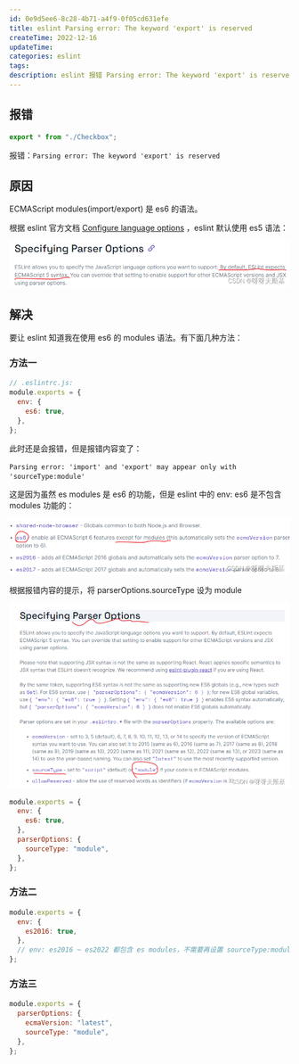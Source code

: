 ```yaml
---
id: 0e9d5ee6-8c28-4b71-a4f9-0f05cd631efe
title: eslint Parsing error: The keyword 'export' is reserved
createTime: 2022-12-16
updateTime:
categories: eslint
tags:
description: eslint 报错 Parsing error: The keyword 'export' is reserved，是因为没有识别 es6 的 modules 语法。有多种设置方法可以让 es6 识别使用 modules 语法。
---
```


## 报错

```js
export * from "./Checkbox";
```

报错：`Parsing error: The keyword 'export' is reserved`

## 原因

ECMAScript modules(import/export) 是 es6 的语法。

根据 eslint 官方文档 [Configure language options](https://eslint.org/docs/latest/user-guide/configuring/language-options) ，eslint 默认使用 es5 语法：

![在这里插入图片描述](../post-assets/987a19f9-34d6-47d9-87a4-500f95cb6961.png)

## 解决

要让 eslint 知道我在使用 es6 的 modules 语法。有下面几种方法：

### 方法一

```js
// .eslintrc.js:
module.exports = {
  env: {
    es6: true,
  },
};
```

此时还是会报错，但是报错内容变了：

`Parsing error: 'import' and 'export' may appear only with 'sourceType:module'`

这是因为虽然 es modules 是 es6 的功能，但是 eslint 中的 env: es6 是不包含 modules 功能的：

![在这里插入图片描述](../post-assets/1a974ec3-3254-40cb-b91a-4c05d7ea4211.png)

根据报错内容的提示，将 parserOptions.sourceType 设为 module

![在这里插入图片描述](../post-assets/ec1fa1f0-7233-45fa-be14-975cc286d914.png)

```js
module.exports = {
  env: {
    es6: true,
  },
  parserOptions: {
    sourceType: "module",
  },
};
```

### 方法二

```js
module.exports = {
  env: {
    es2016: true,
  },
  // env: es2016 ~ es2022 都包含 es modules，不需要再设置 sourceType:module 了
};
```

### 方法三

```js
module.exports = {
  parserOptions: {
    ecmaVersion: "latest",
    sourceType: "module",
  },
};
```
